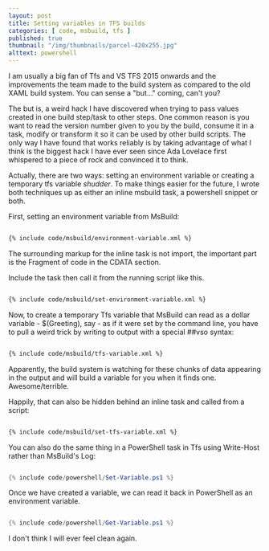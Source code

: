 ```yaml
---
layout: post
title: Setting variables in TFS builds
categories: [ code, msbuild, tfs ]
published: true
thumbnail: "/img/thumbnails/parcel-420x255.jpg"
alttext: powershell
---
```


I am usually a big fan of Tfs and VS TFS 2015 onwards and the improvements the team made to the build system as compared to the 
old XAML build system. You can sense a "but..." coming, can't you?

The but is, a weird hack I have discovered when trying to pass values created in one build step/task to other steps. One common reason is 
you want to read the version number given to you by the build, consume it in a task, modify or transform it so it can be used by other 
build scripts. The only way I have found that works reliably is by taking advantage of what I think is the biggest hack I have ever 
seen since Ada Lovelace first whispered to a piece of rock and convinced it to think. 

Actually, there are two ways: setting an environment variable or creating a temporary tfs variable *shudder*. To make things easier for the 
future, I wrote both techniques up as either an inline msbuild task, a powershell snippet or both. 

First, setting an environment variable from MsBuild:


```xml

{% include code/msbuild/environment-variable.xml %}

```

The surrounding markup for the inline task is not import, the important part is the Fragment of code in the CDATA section.

Include the task then call it from the running script like this.


```xml

{% include code/msbuild/set-environment-variable.xml %}

```

Now, to create a temporary Tfs variable that MsBuild can read as a dollar variable - $(Greeting), say - as if it were set by the 
command line, you have to pull a weird trick by writing to output with a special ##vso syntax:

```xml

{% include code/msbuild/tfs-variable.xml %}

```

Apparently, the build system is watching for these chunks of data appearing in the output and will build a variable for you 
when it finds one. Awesome/terrible. 

Happily, that can also be hidden behind an inline task and called from a script:


```xml

{% include code/msbuild/set-tfs-variable.xml %}

```

You can also do the same thing in a PowerShell task in Tfs using Write-Host rather than MsBuild's Log:

```powershell

{% include code/powershell/Set-Variable.ps1 %}

```


Once we have created a variable, we can read it back in PowerShell as an environment variable.


```powershell

{% include code/powershell/Get-Variable.ps1 %}

```

I don't think I will ever feel clean again.

